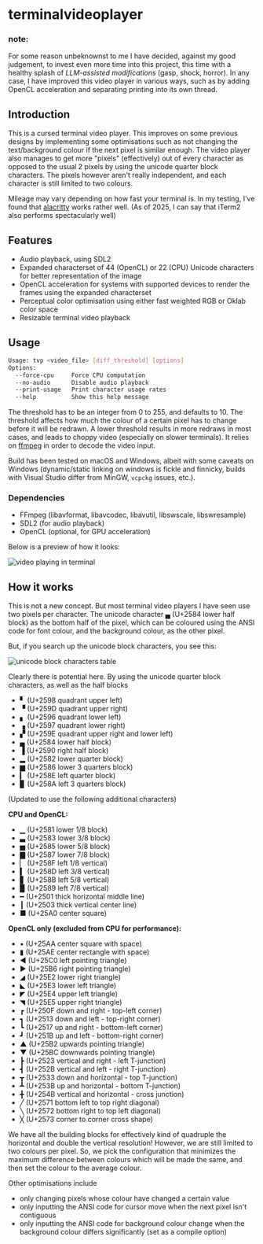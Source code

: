 # terminalvideoplayer

### note:
For some reason unbeknownst to me I have decided, against my good judgement, to invest even 
more time into this project, this time with a healthy splash of _LLM-assisted modifications_
(gasp, shock, horror). In any case, I have improved this video player in various ways, such 
as by adding OpenCL acceleration and separating printing into its own thread.

## Introduction

This is a cursed terminal video player. This improves on some previous designs by implementing some optimisations such
as not changing the text/background colour if the next pixel is similar enough. The video player also manages to get
more "pixels" (effectively) out of every character as opposed to the usual 2 pixels by using the unicode quarter block
characters. The pixels however aren't really independent, and each character is still limited to two colours.

Mileage may vary depending on how fast your terminal is. In my testing, I've found
that [alacritty](https://github.com/alacritty/alacritty) works rather well. (As of 2025, I can say that iTerm2 also performs spectacularly well)

## Features

- Audio playback, using SDL2
- Expanded characterset of 44 (OpenCL) or 22 (CPU) Unicode characters for better representation of the image
- OpenCL acceleration for systems with supported devices to render the frames using the expanded characterset
- Perceptual color optimisation using either fast weighted RGB or Oklab color space
- Resizable terminal video playback

## Usage
```sh
Usage: tvp <video_file> [diff_threshold] [options]
Options:
  --force-cpu     Force CPU computation
  --no-audio      Disable audio playback
  --print-usage   Print character usage rates
  --help          Show this help message
```

The threshold has to be an integer from 0 to 255, and defaults to 10. The threshold affects how much the colour of a
certain pixel has to change before it will be redrawn. A lower threshold results in more redraws in most cases, and
leads to choppy video (especially on slower terminals). It relies on [ffmpeg](https://www.ffmpeg.org/) in order to decode the video input.

Build has been tested on macOS and Windows, albeit with some caveats on Windows (dynamic/static linking on windows 
is fickle and finnicky, builds with Visual Studio differ from MinGW, `vcpckg` issues, etc.).

### Dependencies
- FFmpeg (libavformat, libavcodec, libavutil, libswscale, libswresample)
- SDL2 (for audio playback)
- OpenCL (optional, for GPU acceleration)

Below is a preview of how it looks:

![video playing in terminal](./imgs/video.gif)

## How it works

This is not a new concept. But most terminal video players I have seen use two pixels per character. The unicode
character ▄  (U+2584 lower half block) as the bottom half of the pixel, which can be coloured using the ANSI code for
font colour, and the background colour, as the other pixel.

But, if you search up the unicode block characters, you see this:

![unicode block characters table](./imgs/unicode_block_elements.png)

Clearly there is potential here. By using the unicode quarter block characters, as well as the half blocks

- ▘  (U+2598 quadrant upper left)
- ▝  (U+259D quadrant upper right)
- ▖  (U+2596 quadrant lower left)
- ▗  (U+2597 quadrant lower right)
- ▞  (U+259E quadrant upper right and lower left)
- ▄  (U+2584 lower half block)
- ▐  (U+2590 right half block)
- ▂  (U+2582 lower quarter block)
- ▆  (U+2586 lower 3 quarters block)
- ▎  (U+258E left quarter block)
- ▊  (U+258A left 3 quarters block)

(Updated to use the following additional characters)

**CPU and OpenCL:**
- ▁  (U+2581 lower 1/8 block)
- ▃  (U+2583 lower 3/8 block)
- ▅  (U+2585 lower 5/8 block)
- ▇  (U+2587 lower 7/8 block)
- ▏  (U+258F left 1/8 vertical)
- ▍  (U+258D left 3/8 vertical)
- ▋  (U+258B left 5/8 vertical)
- ▉  (U+2589 left 7/8 vertical)
- ━  (U+2501 thick horizontal middle line)
- ┃  (U+2503 thick vertical center line)
- ■  (U+25A0 center square)

**OpenCL only (excluded from CPU for performance):**
- ▪  (U+25AA center square with space)
- ▮  (U+25AE center rectangle with space)
- ◀  (U+25C0 left pointing triangle)
- ▶  (U+25B6 right pointing triangle)
- ◢  (U+25E2 lower right triangle)
- ◣  (U+25E3 lower left triangle)
- ◤  (U+25E4 upper left triangle)
- ◥  (U+25E5 upper right triangle)
- ┏  (U+250F down and right - top-left corner)
- ┓  (U+2513 down and left - top-right corner)
- ┗  (U+2517 up and right - bottom-left corner)
- ┛  (U+251B up and left - bottom-right corner)
- ▲  (U+25B2 upwards pointing triangle)
- ▼  (U+25BC downwards pointing triangle)
- ┣  (U+2523 vertical and right - left T-junction)
- ┫  (U+252B vertical and left - right T-junction)
- ┳  (U+2533 down and horizontal - top T-junction)
- ┻  (U+253B up and horizontal - bottom T-junction)
- ╋  (U+254B vertical and horizontal - cross junction)
- ╱  (U+2571 bottom left to top right diagonal)
- ╲  (U+2572 bottom right to top left diagonal)
- ╳  (U+2573 corner to corner cross shape)

We have all the building blocks for effectively kind of quadruple the horizontal and double the vertical resolution!
However, we are still limited to two colours per pixel. So, we pick the configuration that minimizes the maximum
difference between colours which will be made the same, and then set the colour to the average colour.

Other optimisations include

- only changing pixels whose colour have changed a certain value
- only inputting the ANSI code for cursor move when the next pixel isn't contiguous
- only inputting the ANSI code for background colour change when the background colour differs significantly (set as a
  compile option)

